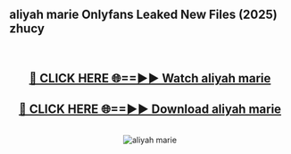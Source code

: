<h2>aliyah marie Onlyfans Leaked New Files (2025) zhucy</h2>
<br>
<div align="center">
<h2><a href="https://mediafiles.top/aliyah_marie&ref=git" rel="nofollow">🔴 CLICK HERE 🌐==►► Watch aliyah marie</a></h2>
<h2><a href="https://mediafiles.top/aliyah_marie&ref=git" rel="nofollow">🔴 CLICK HERE 🌐==►► Download aliyah marie</a></h2>
<br>
<a href="https://mediafiles.top/aliyah_marie&ref=git" rel="nofollow" data-target="animated-image.originalLink"><img src="https://i.ibb.co.com/xMMVF88/686577567.gif" alt="aliyah marie" style="max-width: 100%; display: inline-block;" data-target="animated-image.originalImage"></a>
</div>
<br>
<br>